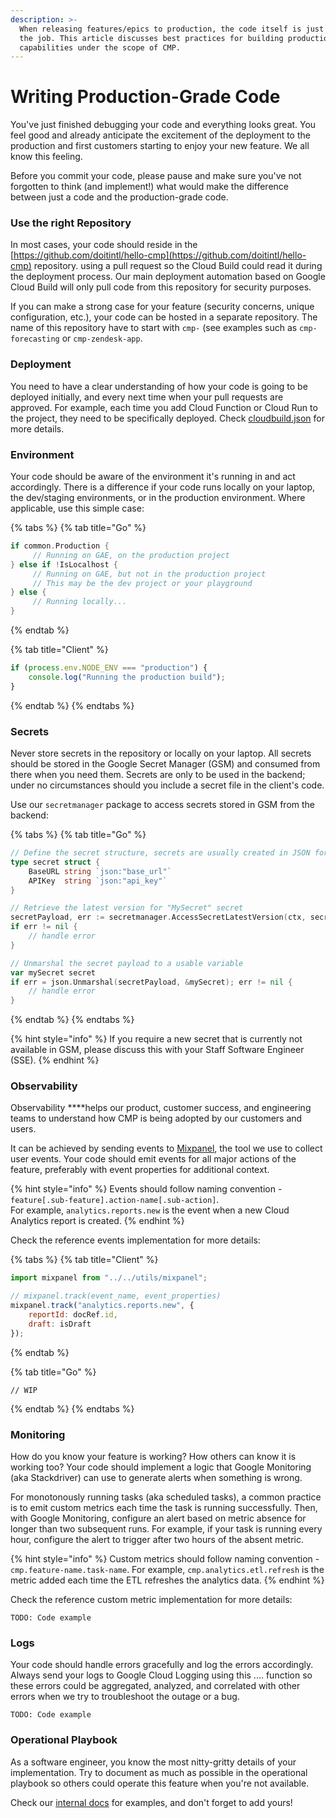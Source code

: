 ```yaml
---
description: >-
  When releasing features/epics to production, the code itself is just a part of
  the job. This article discusses best practices for building production-grade
  capabilities under the scope of CMP.
---
```


# Writing Production-Grade Code

You've just finished debugging your code and everything looks great. You feel good and already anticipate the excitement of the deployment to the production and first customers starting to enjoy your new feature. We all know this feeling.

Before you commit your code, please pause and make sure you've not forgotten to think \(and implement!\) what would make the difference between just a code and the production-grade code. 

### **Use the right Repository**

In most cases, your code should reside in the [https://github.com/doitintl/hello-cmp](https://github.com/doitintl/hello-cmp) repository. using a pull request so the Cloud Build could read it during the deployment process. Our main deployment automation based on Google Cloud Build will only pull code from this repository for security purposes.

If you can make a strong case for your feature \(security concerns, unique configuration, etc.\), your code can be hosted in a separate repository. The name of this repository have to start with `cmp-` \(see examples such as `cmp-forecasting` or `cmp-zendesk-app`.

### **Deployment**

You need to have a clear understanding of how your code is going to be deployed initially, and every next time when your pull requests are approved. For example, each time you add Cloud Function or Cloud Run to the project, they need to be specifically deployed. Check [cloudbuild.json](https://github.com/doitintl/hello-cmp/blob/master/configuration/cloudbuild.prod.json) for more details.

### **Environment**

Your code should be aware of the environment it's running in and act accordingly. There is a difference if your code runs locally on your laptop, the dev/staging environments, or in the production environment. Where applicable, use this simple case:

{% tabs %}
{% tab title="Go" %}
```go
if common.Production {
     // Running on GAE, on the production project
} else if !IsLocalhost {
     // Running on GAE, but not in the production project
     // This may be the dev project or your playground
} else {
     // Running locally...
}

```
{% endtab %}

{% tab title="Client" %}
```javascript
if (process.env.NODE_ENV === "production") {
    console.log("Running the production build");
}
```
{% endtab %}
{% endtabs %}

### **Secrets**

Never store secrets in the repository or locally on your laptop. All secrets should be stored in the Google Secret Manager \(GSM\) and consumed from there when you need them. Secrets are only to be used in the backend; under no circumstances should you include a secret file in the client's code.  
  
Use our `secretmanager` package to access secrets stored in GSM from the backend:

{% tabs %}
{% tab title="Go" %}
```go
// Define the secret structure, secrets are usually created in JSON format
type secret struct {
	BaseURL string `json:"base_url"`
	APIKey  string `json:"api_key"`
}

// Retrieve the latest version for "MySecret" secret
secretPayload, err := secretmanager.AccessSecretLatestVersion(ctx, secretmanager.MySecret)
if err != nil {
	// handle error
}

// Unmarshal the secret payload to a usable variable
var mySecret secret
if err = json.Unmarshal(secretPayload, &mySecret); err != nil {
	// handle error
}

```
{% endtab %}
{% endtabs %}

{% hint style="info" %}
If you require a new secret that is currently not available in GSM, please discuss this with your Staff Software Engineer \(SSE\).
{% endhint %}

### **Observability**

Observability ****helps our product, customer success, and engineering teams to understand how CMP is being adopted by our customers and users. 

It can be achieved by sending events to [Mixpanel](https://mixpanel.com/), the tool we use to collect user events. Your code should emit events for all major actions of the feature, preferably with event properties for additional context.

{% hint style="info" %}
Events should follow naming convention - `feature[.sub-feature].action-name[.sub-action]`.  
For example, `analytics.reports.new` is the event when a new Cloud Analytics report is created. 
{% endhint %}

Check the reference events implementation for more details:

{% tabs %}
{% tab title="Client" %}
```javascript
import mixpanel from "../../utils/mixpanel";

// mixpanel.track(event_name, event_properties)
mixpanel.track("analytics.reports.new", { 
    reportId: docRef.id, 
    draft: isDraft 
});
```
{% endtab %}

{% tab title="Go" %}
```text
// WIP
```
{% endtab %}
{% endtabs %}

### **Monitoring**

How do you know your feature is working? How others can know it is working too? Your code should implement a logic that Google Monitoring \(aka Stackdriver\) can use to generate alerts when something is wrong.

For monotonously running tasks \(aka scheduled tasks\), a common practice is to emit custom metrics each time the task is running successfully. Then, with Google Monitoring, configure an alert based on metric absence for longer than two subsequent runs. For example, if your task is running every hour, configure the alert to trigger after two hours of the absent metric.

{% hint style="info" %}
Custom metrics should follow naming convention - `cmp.feature-name.task-name`. For example, `cmp.analytics.etl.refresh` is the metric added each time the ETL refreshes the analytics data. 
{% endhint %}

Check the reference custom metric implementation for more details:

```text
TODO: Code example
```

### **Logs**

Your code should handle errors gracefully and log the errors accordingly. Always send your logs to Google Cloud Logging using this .... function so these errors could be aggregated, analyzed, and correlated with other errors when we try to troubleshoot the outage or a bug.  

```text
TODO: Code example
```

### **Operational Playbook**

As a software engineer, you know the most nitty-gritty details of your implementation. Try to document as much as possible in the operational playbook so others could operate this feature when you're not available.  

Check our [internal docs](https://app.gitbook.com/@doitintl/s/cmp-ops/operational-playbooks/forecasting-time-series) for examples, and don't forget to add yours!

